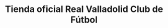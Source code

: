 ---
title: "Tienda oficial Real Valladolid Club de Fútbol"
url: /valladolid/tienda-oficial-real-valladolid-club-de-futbol/
shop: Sport
---
